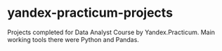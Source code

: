 # yandex-practicum-projects
Projects completed for Data Analyst Course by Yandex.Practicum. Main working tools there were Python and Pandas.
